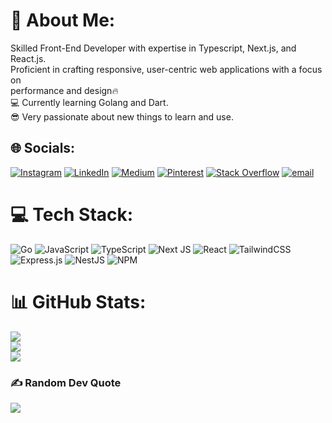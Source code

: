 # 💫 About Me:
Skilled Front-End Developer with expertise in Typescript, Next.js, and React.js.<br>Proficient in crafting responsive, user-centric web applications with a focus on<br>performance and design🔥<br>💻 Currently learning Golang and Dart.<br>😎 Very passionate about new things to learn and use.


## 🌐 Socials:
[![Instagram](https://img.shields.io/badge/Instagram-%23E4405F.svg?logo=Instagram&logoColor=white)](https://instagram.com/erfunghodoosi) [![LinkedIn](https://img.shields.io/badge/LinkedIn-%230077B5.svg?logo=linkedin&logoColor=white)](https://linkedin.com/in/erfundev) [![Medium](https://img.shields.io/badge/Medium-12100E?logo=medium&logoColor=white)](https://medium.com/@erfundev) [![Pinterest](https://img.shields.io/badge/Pinterest-%23E60023.svg?logo=Pinterest&logoColor=white)](https://pinterest.com/erfundev) [![Stack Overflow](https://img.shields.io/badge/-Stackoverflow-FE7A16?logo=stack-overflow&logoColor=white)](https://stackoverflow.com/users/17746785) [![email](https://img.shields.io/badge/Email-D14836?logo=gmail&logoColor=white)](mailto:erfunghodoosi@gmail.com) 

# 💻 Tech Stack:
![Go](https://img.shields.io/badge/go-%2300ADD8.svg?style=for-the-badge&logo=go&logoColor=white) ![JavaScript](https://img.shields.io/badge/javascript-%23323330.svg?style=for-the-badge&logo=javascript&logoColor=%23F7DF1E) ![TypeScript](https://img.shields.io/badge/typescript-%23007ACC.svg?style=for-the-badge&logo=typescript&logoColor=white)  ![Next JS](https://img.shields.io/badge/Next-black?style=for-the-badge&logo=next.js&logoColor=white) ![React](https://img.shields.io/badge/react-%2320232a.svg?style=for-the-badge&logo=react&logoColor=%2361DAFB) ![TailwindCSS](https://img.shields.io/badge/tailwindcss-%2338B2AC.svg?style=for-the-badge&logo=tailwind-css&logoColor=white) ![Express.js](https://img.shields.io/badge/express.js-%23404d59.svg?style=for-the-badge&logo=express&logoColor=%2361DAFB) ![NestJS](https://img.shields.io/badge/nestjs-%23E0234E.svg?style=for-the-badge&logo=nestjs&logoColor=white) ![NPM](https://img.shields.io/badge/NPM-%23CB3837.svg?style=for-the-badge&logo=npm&logoColor=white)
# 📊 GitHub Stats:
![](https://github-readme-stats.vercel.app/api?username=erfunit&theme=dark&hide_border=false&include_all_commits=false&count_private=false)<br/>
![](https://nirzak-streak-stats.vercel.app/?user=erfunit&theme=dark&hide_border=false)<br/>
![](https://github-readme-stats.vercel.app/api/top-langs/?username=erfunit&theme=dark&hide_border=false&include_all_commits=false&count_private=false&layout=compact)

### ✍️ Random Dev Quote
![](https://quotes-github-readme.vercel.app/api?type=horizontal&theme=radical)

<!-- Proudly created with GPRM ( https://gprm.itsvg.in ) -->
